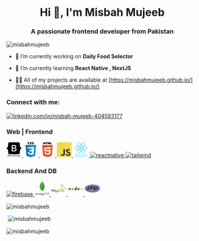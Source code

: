 <h1 align="center">Hi 👋, I'm Misbah Mujeeb</h1>
<h3 align="center">A passionate frontend developer from Pakistan</h3>

<p align="left"> <img src="https://komarev.com/ghpvc/?username=misbahmujeeb&label=Profile%20views&color=0e75b6&style=flat" alt="misbahmujeeb" /> </p>

- 🔭 I’m currently working on **Daily Food Selector**

- 🌱 I’m currently learning **React Native , NextJS**

- 👨‍💻 All of my projects are available at [https://misbahmujeeb.github.io/](https://misbahmujeeb.github.io/)

<h3 align="left">Connect with me:</h3>
<p align="left">
<a href="https://linkedin.com/in/linkedin.com/in/misbah-mujeeb-404593177" target="blank"><img align="center" src="https://raw.githubusercontent.com/rahuldkjain/github-profile-readme-generator/master/src/images/icons/Social/linked-in-alt.svg" alt="linkedin.com/in/misbah-mujeeb-404593177" height="30" width="40" /></a>
</p>

<h3 align="left">Web | Frontend</h3>
<p align="left">
    <a href="https://getbootstrap.com" target="_blank" rel="noreferrer"> <img
            src="https://raw.githubusercontent.com/devicons/devicon/master/icons/bootstrap/bootstrap-plain-wordmark.svg"
            alt="bootstrap" width="40" height="40" /> </a>
    <a href="https://www.w3schools.com/css/" target="_blank" rel="noreferrer">
        <img src="https://raw.githubusercontent.com/devicons/devicon/master/icons/css3/css3-original-wordmark.svg"
            alt="css3" width="40" height="40" /> </a>
    <a href="https://www.w3.org/html/" target="_blank" rel="noreferrer"> <img
            src="https://raw.githubusercontent.com/devicons/devicon/master/icons/html5/html5-original-wordmark.svg"
            alt="html5" width="40" height="40" /> </a>
    <a href="https://developer.mozilla.org/en-US/docs/Web/JavaScript" target="_blank" rel="noreferrer"> <img
            src="https://raw.githubusercontent.com/devicons/devicon/master/icons/javascript/javascript-original.svg"
            alt="javascript" width="40" height="40" /> </a>
    <a href="https://reactjs.org/" target="_blank" rel="noreferrer"> <img
            src="https://raw.githubusercontent.com/devicons/devicon/master/icons/react/react-original-wordmark.svg"
            alt="react" width="40" height="40" /> </a>
    <a href="https://reactnative.dev/" target="_blank" rel="noreferrer"> <img
            src="https://reactnative.dev/img/header_logo.svg" alt="reactnative" width="40" height="40" /> </a>
    <a href="https://tailwindcss.com/" target="_blank" rel="noreferrer"> <img
            src="https://www.vectorlogo.zone/logos/tailwindcss/tailwindcss-icon.svg" alt="tailwind" width="40"
            height="40" /> </a>
</p>
<h3 align="left">Backend And DB</h3>
<p align="left">
    <a href="https://firebase.google.com/" target="_blank" rel="noreferrer"> <img
            src="https://www.vectorlogo.zone/logos/firebase/firebase-icon.svg" alt="firebase" width="40" height="40" />
    </a>
    <a href="https://www.mongodb.com/" target="_blank" rel="noreferrer"> <img
            src="https://raw.githubusercontent.com/devicons/devicon/master/icons/mongodb/mongodb-original-wordmark.svg"
            alt="mongodb" width="40" height="40" /> </a>
    <a href="https://www.mysql.com/" target="_blank" rel="noreferrer"> <img
            src="https://raw.githubusercontent.com/devicons/devicon/master/icons/mysql/mysql-original-wordmark.svg"
            alt="mysql" width="40" height="40" /> </a>
    <a href="https://nodejs.org" target="_blank" rel="noreferrer">
        <img src="https://raw.githubusercontent.com/devicons/devicon/master/icons/nodejs/nodejs-original-wordmark.svg"
            alt="nodejs" width="40" height="40" /> </a>
    <a href="https://www.php.net" target="_blank" rel="noreferrer">
        <img src="https://raw.githubusercontent.com/devicons/devicon/master/icons/php/php-original.svg" alt="php"
            width="40" height="40" /> </a>
</p>

<p><img align="center" src="https://github-readme-stats-sigma-five.vercel.app/api/top-langs?username=misbahmujeeb&show_icons=true&locale=en&layout=compact" alt="misbahmujeeb" /></p>

<p>&nbsp;<img align="center" src="https://github-readme-stats-sigma-five.vercel.app/api?username=misbahmujeeb&show_icons=true&locale=en" alt="misbahmujeeb" /></p>

<p><img align="center" src="https://github-readme-streak-stats.herokuapp.com/?user=misbahmujeeb&" alt="misbahmujeeb" /></p>
